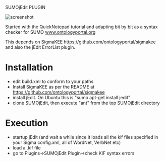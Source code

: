 SUMOjEdit PLUGIN

![screenshot](https://raw.githubusercontent.com/apease/ontologyportal/master/screenshot.jpeg)

Started with the QuickNotepad tutorial and adapting bit by bit as a syntax checker for SUMO
www.ontologyportal.org

This depends on SigmaKEE https://github.com/ontologyportal/sigmakee and also the jEdit ErrorList plugin.

Installation
=============================
- edit build.xml to conform to your paths
- Install SigmaKEE as per the README at https://github.com/ontologyportal/sigmakee
- install jEdit.  On Ubuntu this is "sumo apt-get install jedit"
- clone SUMOjEdit, then execute "ant" from the top SUMOjEdit directory

Execution
=============================
- startup jEdit (and wait a while since it loads all the kif files specified in your Sigma config.xml,
  all of WordNet, VerbNet etc)
- load a .kif file
- go to Plugins->SUMOjEdit Plugin->check KIF syntax errors
